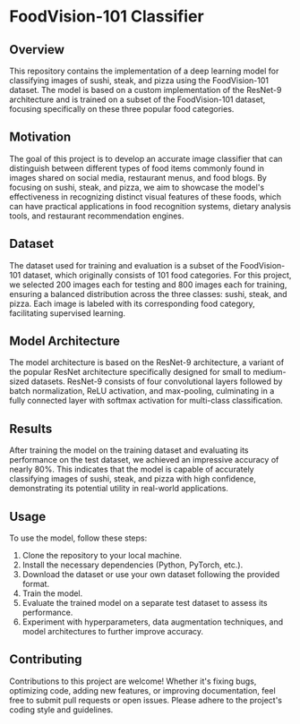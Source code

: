 # FoodVision-101 Classifier

## Overview
This repository contains the implementation of a deep learning model for classifying images of sushi, steak, and pizza using the FoodVision-101 dataset. The model is based on a custom implementation of the ResNet-9 architecture and is trained on a subset of the FoodVision-101 dataset, focusing specifically on these three popular food categories.

## Motivation
The goal of this project is to develop an accurate image classifier that can distinguish between different types of food items commonly found in images shared on social media, restaurant menus, and food blogs. By focusing on sushi, steak, and pizza, we aim to showcase the model's effectiveness in recognizing distinct visual features of these foods, which can have practical applications in food recognition systems, dietary analysis tools, and restaurant recommendation engines.

## Dataset
The dataset used for training and evaluation is a subset of the FoodVision-101 dataset, which originally consists of 101 food categories. For this project, we selected 200 images each for testing and 800 images each for training, ensuring a balanced distribution across the three classes: sushi, steak, and pizza. Each image is labeled with its corresponding food category, facilitating supervised learning.

## Model Architecture
The model architecture is based on the ResNet-9 architecture, a variant of the popular ResNet architecture specifically designed for small to medium-sized datasets. ResNet-9 consists of four convolutional layers followed by batch normalization, ReLU activation, and max-pooling, culminating in a fully connected layer with softmax activation for multi-class classification.

## Results
After training the model on the training dataset and evaluating its performance on the test dataset, we achieved an impressive accuracy of nearly 80%. This indicates that the model is capable of accurately classifying images of sushi, steak, and pizza with high confidence, demonstrating its potential utility in real-world applications.

## Usage
To use the model, follow these steps:
1. Clone the repository to your local machine.
2. Install the necessary dependencies (Python, PyTorch, etc.).
3. Download the dataset or use your own dataset following the provided format.
4. Train the model.
5. Evaluate the trained model on a separate test dataset to assess its performance.
6. Experiment with hyperparameters, data augmentation techniques, and model architectures to further improve accuracy.

## Contributing
Contributions to this project are welcome! Whether it's fixing bugs, optimizing code, adding new features, or improving documentation, feel free to submit pull requests or open issues. Please adhere to the project's coding style and guidelines.
